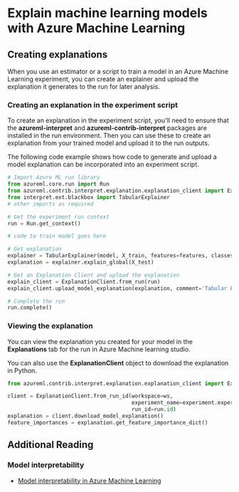 # Explain machine learning models with Azure Machine Learning

## Creating explanations

When you use an estimator or a script to train a model in an Azure Machine Learning experiment, you can create an explainer and upload the explanation it generates to the run for later analysis.

### Creating an explanation in the experiment script

To create an explanation in the experiment script, you'll need to ensure that the **azureml-interpret** and **azureml-contrib-interpret** packages are installed in the run environment. Then you can use these to create an explanation from your trained model and upload it to the run outputs.

The following code example shows how code to generate and upload a model explanation can be incorporated into an experiment script.

```python
# Import Azure ML run library
from azureml.core.run import Run
from azureml.contrib.interpret.explanation.explanation_client import ExplanationClient
from interpret.ext.blackbox import TabularExplainer
# other imports as required

# Get the experiment run context
run = Run.get_context()

# code to train model goes here

# Get explanation
explainer = TabularExplainer(model, X_train, features=features, classes=labels)
explanation = explainer.explain_global(X_test)

# Get an Explanation Client and upload the explanation
explain_client = ExplanationClient.from_run(run)
explain_client.upload_model_explanation(explanation, comment='Tabular Explanation')

# Complete the run
run.complete()
```

### Viewing the explanation

You can view the explanation you created for your model in the **Explanations** tab for the run in Azure Machine learning studio.

You can also use the **ExplanationClient** object to download the explanation in Python.

```python
from azureml.contrib.interpret.explanation.explanation_client import ExplanationClient

client = ExplanationClient.from_run_id(workspace=ws,
                                       experiment_name=experiment.experiment_name, 
                                       run_id=run.id)
explanation = client.download_model_explanation()
feature_importances = explanation.get_feature_importance_dict()
```

## Additional Reading

### Model interpretability

+ [Model interpretability in Azure Machine Learning](https://docs.microsoft.com/en-us/azure/machine-learning/how-to-machine-learning-interpretability)
